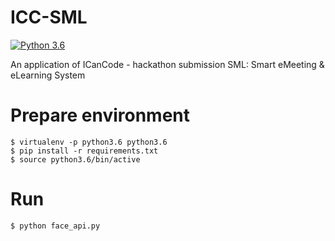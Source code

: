 # ICC-SML
[![Python 3.6](https://img.shields.io/badge/python-3.6-blue.svg)](https://www.python.org/downloads/release/python-360/)

An application of ICanCode - hackathon submission
SML: Smart eMeeting & eLearning System

# Prepare environment
```
$ virtualenv -p python3.6 python3.6
$ pip install -r requirements.txt
$ source python3.6/bin/active
```
# Run
```
$ python face_api.py
